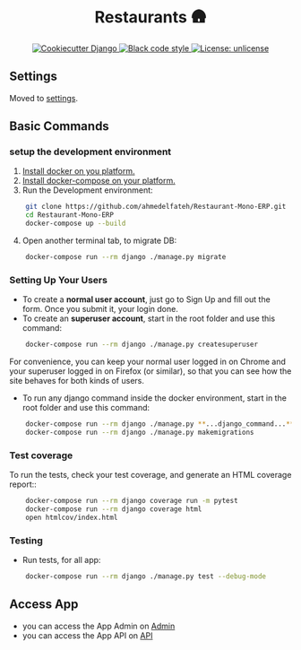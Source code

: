 <h1 align="center"> Restaurants 🛖 </h1>

<p align="center">
<a href="https://github.com/pydanny/cookiecutter-django/">
<img alt="Cookiecutter Django " src="https://img.shields.io/badge/built%20with-Cookiecutter%20Django-ff69b4.svg">
</a>

<a href="https://github.com/ambv/black">
<img alt="Black code style" src="https://img.shields.io/badge/code%20style-black-000000.svg">
</a>

<a href="https://choosealicense.com/licenses/unlicense/">
<img alt="License: unlicense" src="https://img.shields.io/badge/License-Unlicense-brightgreen">
</a>
</p>

## Settings

Moved to [settings](http://cookiecutter-django.readthedocs.io/en/latest/settings.html).

## Basic Commands

### setup the development environment

1. [Install docker on you platform.](https://docs.docker.com/docker-for-windows/install/)
2. [Install docker-compose on your platform.](https://docs.docker.com/compose/install/)
3. Run the Development environment:

```bash
    git clone https://github.com/ahmedelfateh/Restaurant-Mono-ERP.git
    cd Restaurant-Mono-ERP
    docker-compose up --build
```

4. Open another terminal tab, to migrate DB:

```bash
    docker-compose run --rm django ./manage.py migrate
```

### Setting Up Your Users

- To create a **normal user account**, just go to Sign Up and fill out the form. Once you submit it, your login done.
- To create an **superuser account**, start in the root folder and use this command:

```bash
    docker-compose run --rm django ./manage.py createsuperuser
```

For convenience, you can keep your normal user logged in on Chrome and your superuser logged in on Firefox (or similar), so that you can see how the site behaves for both kinds of users.

- To run any django command inside the docker environment, start in the root folder and use this command:

```bash
    docker-compose run --rm django ./manage.py **...django_command...**
    docker-compose run --rm django ./manage.py makemigrations
```

### Test coverage

To run the tests, check your test coverage, and generate an HTML coverage report::

```bash
    docker-compose run --rm django coverage run -m pytest
    docker-compose run --rm django coverage html
    open htmlcov/index.html
```

### Testing

- Run tests, for all app:

```bash
    docker-compose run --rm django ./manage.py test --debug-mode
```

## Access App

- you can access the App Admin on [Admin](http://localhost:8000/admin/)
- you can access the App API on [API](http://localhost:8000/api/)
